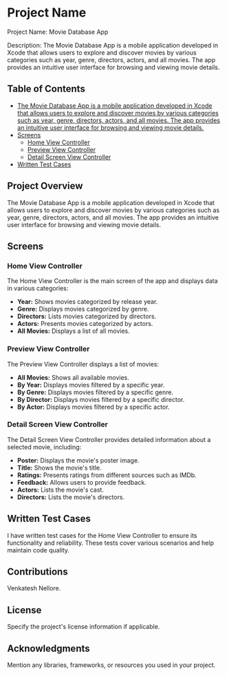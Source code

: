 # Project Name

Project Name: Movie Database App

Description:
The Movie Database App is a mobile application developed in Xcode that allows users to explore and discover movies by various categories such as year, genre, directors, actors, and all movies. The app provides an intuitive user interface for browsing and viewing movie details.

## Table of Contents

- [The Movie Database App is a mobile application developed in Xcode that allows users to explore and discover movies by various categories such as year, genre, directors, actors, and all movies. The app provides an intuitive user interface for browsing and viewing movie details.](#project-overview)
- [Screens](#screens)
  - [Home View Controller](#home-view-controller)
  - [Preview View Controller](#preview-view-controller)
  - [Detail Screen View Controller](#detail-screen-view-controller)
- [Written Test Cases](#written-test-cases)

## Project Overview

The Movie Database App is a mobile application developed in Xcode that allows users to explore and discover movies by various categories such as year, genre, directors, actors, and all movies. The app provides an intuitive user interface for browsing and viewing movie details.

## Screens

### Home View Controller

The Home View Controller is the main screen of the app and displays data in various categories:

- **Year:** Shows movies categorized by release year.
- **Genre:** Displays movies categorized by genre.
- **Directors:** Lists movies categorized by directors.
- **Actors:** Presents movies categorized by actors.
- **All Movies:** Displays a list of all movies.

### Preview View Controller

The Preview View Controller displays a list of movies:

- **All Movies:** Shows all available movies.
- **By Year:** Displays movies filtered by a specific year.
- **By Genre:** Displays movies filtered by a specific genre.
- **By Director:** Displays movies filtered by a specific director.
- **By Actor:** Displays movies filtered by a specific actor.

### Detail Screen View Controller

The Detail Screen View Controller provides detailed information about a selected movie, including:

- **Poster:** Displays the movie's poster image.
- **Title:** Shows the movie's title.
- **Ratings:** Presents ratings from different sources such as IMDb.
- **Feedback:** Allows users to provide feedback.
- **Actors:** Lists the movie's cast.
- **Directors:** Lists the movie's directors.

## Written Test Cases

I have written test cases for the Home View Controller to ensure its functionality and reliability. These tests cover various scenarios and help maintain code quality.


## Contributions

Venkatesh Nellore.

## License

Specify the project's license information if applicable.

## Acknowledgments

Mention any libraries, frameworks, or resources you used in your project.



